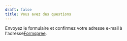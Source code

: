 ```yaml
---
draft: false
title: Vous avez des questions
---
```


Envoyez le formulaire et confirmez votre adresse e-mail à l'adresse[Formspree](https://formspree.io/).